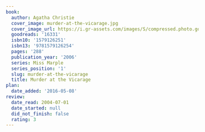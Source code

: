 ```yaml
---
book:
  author: Agatha Christie
  cover_image: murder-at-the-vicarage.jpg
  cover_image_url: https://i.gr-assets.com/images/S/compressed.photo.goodreads.com/books/1388386575l/16331.jpg
  goodreads: '16331'
  isbn10: '1579126251'
  isbn13: '9781579126254'
  pages: '288'
  publication_year: '2006'
  series: Miss Marple
  series_position: '1'
  slug: murder-at-the-vicarage
  title: Murder at the Vicarage
plan:
  date_added: '2016-05-08'
review:
  date_read: 2004-07-01
  date_started: null
  did_not_finish: false
  rating: 3
---
```

